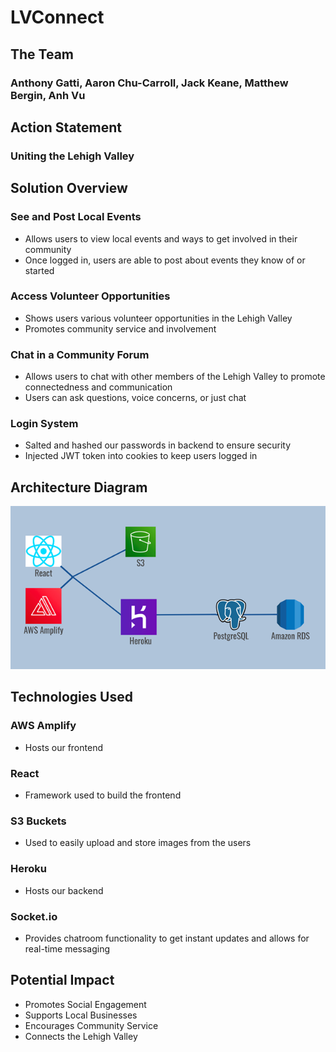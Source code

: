 # LVConnect

## The Team

### Anthony Gatti, Aaron Chu-Carroll, Jack Keane, Matthew Bergin, Anh Vu

## Action Statement

### Uniting the Lehigh Valley

## Solution Overview

### See and Post Local Events

* Allows users to view local events and ways to get involved in their community
* Once logged in, users are able to post about events they know of or started

### Access Volunteer Opportunities

* Shows users various volunteer opportunities in the Lehigh Valley
* Promotes community service and involvement

### Chat in a Community Forum

* Allows users to chat with other members of the Lehigh Valley to promote connectedness and communication
* Users can ask questions, voice concerns, or just chat

### Login System

* Salted and hashed our passwords in backend to ensure security
* Injected JWT token into cookies to keep users logged in

## Architecture Diagram

![ArchitectureDiagram](ArchitectureDiagram.png "Archictecture Diagram")

## Technologies Used

### AWS Amplify

* Hosts our frontend

### React

* Framework used to build the frontend

### S3 Buckets

* Used to easily upload and store images from the users

### Heroku

* Hosts our backend

### Socket.io

* Provides chatroom functionality to get instant updates and allows for real-time messaging

## Potential Impact

* Promotes Social Engagement
* Supports Local Businesses
* Encourages Community Service
* Connects the Lehigh Valley